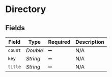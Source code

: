 # Directory


## Fields

| Field              | Type               | Required           | Description        |
| ------------------ | ------------------ | ------------------ | ------------------ |
| `count`            | *Double*           | :heavy_minus_sign: | N/A                |
| `key`              | *String*           | :heavy_minus_sign: | N/A                |
| `title`            | *String*           | :heavy_minus_sign: | N/A                |